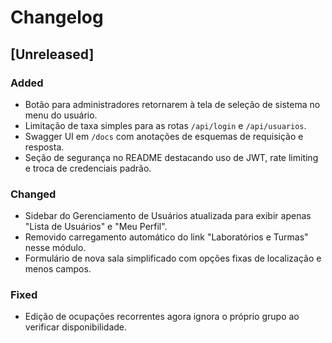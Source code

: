 # Changelog

## [Unreleased]
### Added
- Botão para administradores retornarem à tela de seleção de sistema no menu do usuário.
- Limitação de taxa simples para as rotas `/api/login` e `/api/usuarios`.
- Swagger UI em `/docs` com anotações de esquemas de requisição e resposta.
- Seção de segurança no README destacando uso de JWT, rate limiting e troca de credenciais padrão.
### Changed
- Sidebar do Gerenciamento de Usuários atualizada para exibir apenas "Lista de Usuários" e "Meu Perfil".
- Removido carregamento automático do link "Laboratórios e Turmas" nesse módulo.
- Formulário de nova sala simplificado com opções fixas de localização e menos campos.
### Fixed
- Edição de ocupações recorrentes agora ignora o próprio grupo ao verificar disponibilidade.
